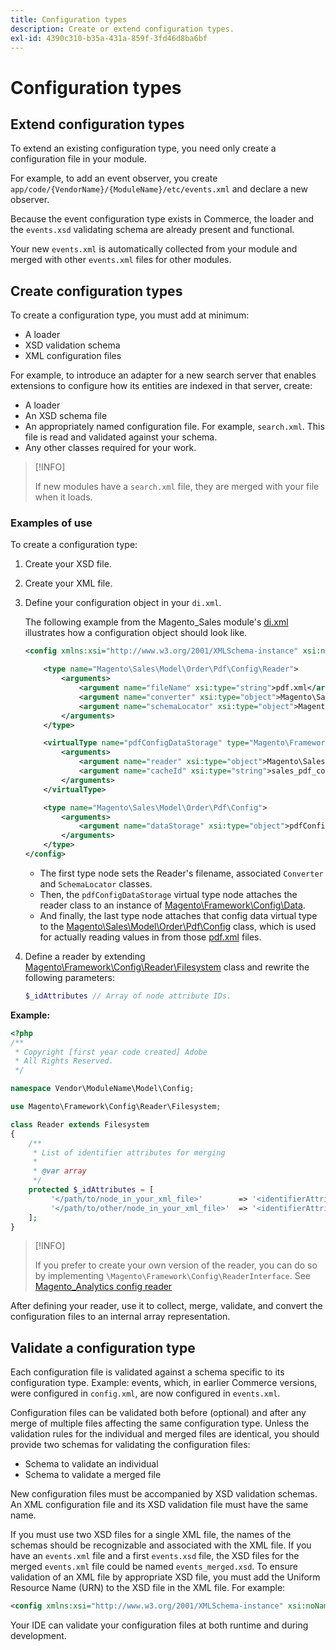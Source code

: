 ```yaml
---
title: Configuration types
description: Create or extend configuration types.
exl-id: 4390c310-b35a-431a-859f-3fd46d8ba6bf
---
```

# Configuration types

## Extend configuration types

To extend an existing configuration type, you need only create a configuration file in your module.

For example, to add an event observer, you create `app/code/{VendorName}/{ModuleName}/etc/events.xml` and declare a new observer.

Because the event configuration type exists in Commerce, the loader and the `events.xsd` validating schema are already present and functional.

Your new `events.xml` is automatically collected from your module and merged with other `events.xml` files for other modules.

## Create configuration types

To create a configuration type, you must add at minimum:

- A loader
- XSD validation schema
- XML configuration files

For example, to introduce an adapter for a new search server that enables extensions to configure how its entities are indexed in that server, create:

- A loader
- An XSD schema file
- An appropriately named configuration file. For example, `search.xml`. This file is read and validated against your schema.
- Any other classes required for your work.

>[!INFO]
>
>If new modules have a `search.xml` file, they are merged with your file when it loads.

### Examples of use

To create a configuration type:

1. Create your XSD file.
1. Create your XML file.
1. Define your configuration object in your `di.xml`.

    The following example from the Magento_Sales module's [di.xml](https://github.com/magento/magento2/blob/2.4/app/code/Magento/Sales/etc/di.xml) illustrates how a configuration object should look like.

    ```xml
    <config xmlns:xsi="http://www.w3.org/2001/XMLSchema-instance" xsi:noNamespaceSchemaLocation="urn:magento:framework:ObjectManager/etc/config.xsd">

        <type name="Magento\Sales\Model\Order\Pdf\Config\Reader">
            <arguments>
                <argument name="fileName" xsi:type="string">pdf.xml</argument>
                <argument name="converter" xsi:type="object">Magento\Sales\Model\Order\Pdf\Config\Converter</argument>
                <argument name="schemaLocator" xsi:type="object">Magento\Sales\Model\Order\Pdf\Config\SchemaLocator</argument>
            </arguments>
        </type>

        <virtualType name="pdfConfigDataStorage" type="Magento\Framework\Config\Data">
            <arguments>
                <argument name="reader" xsi:type="object">Magento\Sales\Model\Order\Pdf\Config\Reader</argument>
                <argument name="cacheId" xsi:type="string">sales_pdf_config</argument>
            </arguments>
        </virtualType>

        <type name="Magento\Sales\Model\Order\Pdf\Config">
            <arguments>
                <argument name="dataStorage" xsi:type="object">pdfConfigDataStorage</argument>
            </arguments>
        </type>
    </config>
    ```

   - The first type node sets the Reader's filename, associated `Converter` and `SchemaLocator` classes.
   - Then, the `pdfConfigDataStorage` virtual type node attaches the reader class to an instance of [Magento\Framework\Config\Data](https://github.com/magento/magento2/blob/2.4/lib/internal/Magento/Framework/Config/Data.php).
   - And finally, the last type node attaches that config data virtual type to the [Magento\Sales\Model\Order\Pdf\Config](https://github.com/magento/magento2/blob/2.4/app/code/Magento/Sales/Model/Order/Pdf/Config.php) class, which is used for actually reading values in from those [pdf.xml](https://github.com/magento/magento2/blob/2.4/app/code/Magento/Sales/etc/pdf.xml) files.

1. Define a reader by extending [Magento\Framework\Config\Reader\Filesystem](https://github.com/magento/magento2/blob/2.4/lib/internal/Magento/Framework/Config/Reader/Filesystem.php) class and rewrite the following parameters:

   ```php
   $_idAttributes // Array of node attribute IDs.
   ```

**Example:**

```php
<?php
/**
 * Copyright [first year code created] Adobe
 * All Rights Reserved.
 */

namespace Vendor\ModuleName\Model\Config;

use Magento\Framework\Config\Reader\Filesystem;

class Reader extends Filesystem
{
    /**
     * List of identifier attributes for merging
     *
     * @var array
     */
    protected $_idAttributes = [
         '</path/to/node_in_your_xml_file>'        => '<identifierAttributeName>',
         '</path/to/other/node_in_your_xml_file>'  => '<identifierAttributeName>',
    ];
}
```

>[!INFO]
>
>If you prefer to create your own version of the reader, you can do so by implementing `\Magento\Framework\Config\ReaderInterface`. See [Magento_Analytics config reader](https://github.com/magento/magento2/blob/2.4/app/code/Magento/Analytics/ReportXml/Config/Reader.php)

After defining your reader, use it to collect, merge, validate, and convert the configuration files to an internal array representation.

## Validate a configuration type

Each configuration file is validated against a schema specific to its configuration type. Example: events, which, in earlier Commerce versions, were configured in `config.xml`, are now configured in `events.xml`.

Configuration files can be validated both before (optional) and after any merge of multiple files affecting the same configuration type. Unless the validation rules for the individual and merged files are identical, you should provide two schemas for validating the configuration files:

- Schema to validate an individual
- Schema to validate a merged file

New configuration files must be accompanied by XSD validation schemas. An XML configuration file and its XSD validation file must have the same name.

If you must use two XSD files for a single XML file, the names of the schemas should be recognizable and associated with the XML file.
If you have an `events.xml` file and a first `events.xsd` file, the XSD files for the merged `events.xml` file could be named `events_merged.xsd`.
To ensure validation of an XML file by appropriate XSD file, you must add the Uniform Resource Name (URN) to the XSD file in the XML file. For example:

```xml
<config xmlns:xsi="http://www.w3.org/2001/XMLSchema-instance" xsi:noNamespaceSchemaLocation="urn:magento:framework:ObjectManager:etc/config.xsd">
```

Your IDE can validate your configuration files at both runtime and during development.
